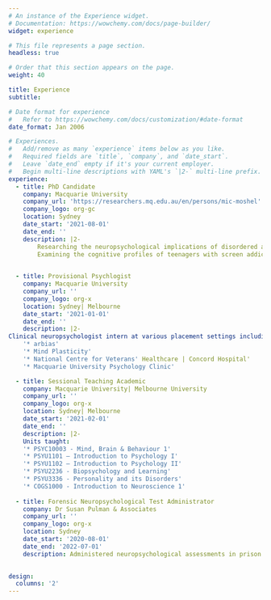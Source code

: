 ```yaml
---
# An instance of the Experience widget.
# Documentation: https://wowchemy.com/docs/page-builder/
widget: experience

# This file represents a page section.
headless: true

# Order that this section appears on the page.
weight: 40

title: Experience
subtitle:

# Date format for experience
#   Refer to https://wowchemy.com/docs/customization/#date-format
date_format: Jan 2006

# Experiences.
#   Add/remove as many `experience` items below as you like.
#   Required fields are `title`, `company`, and `date_start`.
#   Leave `date_end` empty if it's your current employer.
#   Begin multi-line descriptions with YAML's `|2-` multi-line prefix.
experience:
  - title: PhD Candidate
    company: Macquarie University
    company_url: 'https://researchers.mq.edu.au/en/persons/mic-moshel'
    company_logo: org-gc
    location: Sydney
    date_start: '2021-08-01'
    date_end: ''
    description: |2-
        Researching the neuropsychological implications of disordered and problematic screen usage. 
        Examining the cognitive profiles of teenagers with screen addiction and determining changes across a     novel and empirical treatment program. 
      

  - title: Provisional Psychlogist
    company: Macquarie University
    company_url: ''
    company_logo: org-x
    location: Sydney| Melbourne
    date_start: '2021-01-01'
    date_end: ''
    description: |2-
Clinical neuropsychologist intern at various placement settings including: 
    '* arbias'
    '* Mind Plasticity'
    '* National Centre for Veterans' Healthcare | Concord Hospital'
    '* Macquarie University Psychology Clinic'

  - title: Sessional Teaching Academic
    company: Macquarie University| Melbourne University
    company_url: ''
    company_logo: org-x
    location: Sydney| Melbourne
    date_start: '2021-02-01'
    date_end: ''
    description: |2-
    Units taught: 
    '* PSYC10003 - Mind, Brain & Behaviour 1'
    '* PSYU1101 – Introduction to Psychology I'
    '* PSYU1102 – Introduction to Psychology II'
    '* PSYU2236 - Biopsychology and Learning'
    '* PSYU3336 - Personality and its Disorders'
    '* COGS1000 - Introduction to Neuroscience 1'
    
  - title: Forensic Neuropsychological Test Administrator
    company: Dr Susan Pulman & Associates
    company_url: ''
    company_logo: org-x
    location: Sydney
    date_start: '2020-08-01'
    date_end: '2022-07-01'
    description: Administered neuropsychological assessments in prison and forensic settings for clients to test for fitness to stand trial, substantial impairment, malingering, and conduct capacity assessments or risk assessments.
 

design:
  columns: '2'
---
```

